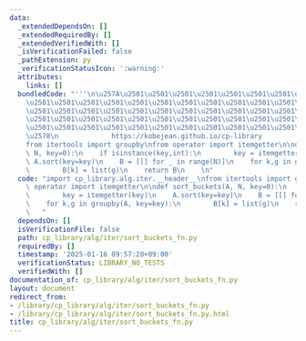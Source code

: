 ```yaml
---
data:
  _extendedDependsOn: []
  _extendedRequiredBy: []
  _extendedVerifiedWith: []
  _isVerificationFailed: false
  _pathExtension: py
  _verificationStatusIcon: ':warning:'
  attributes:
    links: []
  bundledCode: "'''\n\u257A\u2501\u2501\u2501\u2501\u2501\u2501\u2501\u2501\u2501\u2501\
    \u2501\u2501\u2501\u2501\u2501\u2501\u2501\u2501\u2501\u2501\u2501\u2501\u2501\
    \u2501\u2501\u2501\u2501\u2501\u2501\u2501\u2501\u2501\u2501\u2501\u2501\u2501\
    \u2501\u2501\u2501\u2501\u2501\u2501\u2501\u2501\u2501\u2501\u2501\u2501\u2501\
    \u2501\u2501\u2501\u2501\u2501\u2501\u2501\u2501\u2501\u2501\u2501\u2501\u2501\
    \u2578\n             https://kobejean.github.io/cp-library               \n'''\n\
    from itertools import groupby\nfrom operator import itemgetter\n\ndef sort_buckets(A,\
    \ N, key=0):\n    if isinstance(key,int):\n        key = itemgetter(key)\n   \
    \ A.sort(key=key)\n    B = [[] for _ in range(N)]\n    for k,g in groupby(A, key=key):\n\
    \        B[k] = list(g)\n    return B\n    \n"
  code: "import cp_library.alg.iter.__header__\nfrom itertools import groupby\nfrom\
    \ operator import itemgetter\n\ndef sort_buckets(A, N, key=0):\n    if isinstance(key,int):\n\
    \        key = itemgetter(key)\n    A.sort(key=key)\n    B = [[] for _ in range(N)]\n\
    \    for k,g in groupby(A, key=key):\n        B[k] = list(g)\n    return B\n \
    \   "
  dependsOn: []
  isVerificationFile: false
  path: cp_library/alg/iter/sort_buckets_fn.py
  requiredBy: []
  timestamp: '2025-01-16 09:57:28+09:00'
  verificationStatus: LIBRARY_NO_TESTS
  verifiedWith: []
documentation_of: cp_library/alg/iter/sort_buckets_fn.py
layout: document
redirect_from:
- /library/cp_library/alg/iter/sort_buckets_fn.py
- /library/cp_library/alg/iter/sort_buckets_fn.py.html
title: cp_library/alg/iter/sort_buckets_fn.py
---
```

